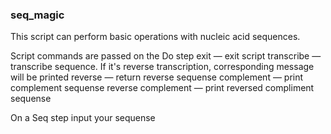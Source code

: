 ### seq_magic

This script can perform basic operations with nucleic acid sequences.

Script commands are passed on the Do step
exit — exit script
transcribe — transcribe sequence. If it's reverse transcription, corresponding message will be printed
reverse — return reverse sequense
complement — print complement sequense
reverse complement — print reversed compliment sequense

On a Seq step input your sequense
